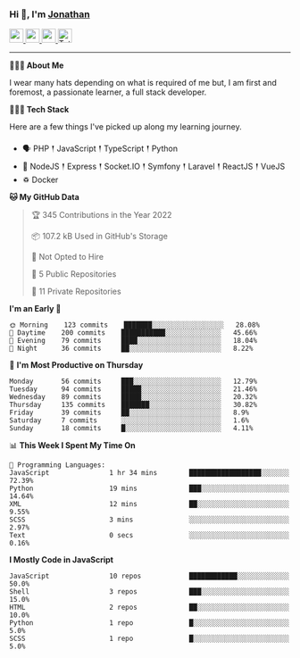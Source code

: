 ### Hi 👋, I'm [Jonathan](https://jonathan-d.ch) 

<p>
  <a href="https://www.twitter.com/redkill2108">
    <img src="https://img.shields.io/badge/twitter-%231DA1F2.svg?&style=for-the-badge&logo=twitter&logoColor=white" height=25>
  </a>
  <a href="https://www.linkedin.com/in/jdebetaz">
    <img src="https://img.shields.io/badge/linkedin-%230077B5.svg?&style=for-the-badge&logo=linkedin&logoColor=white" height=25>
  </a>
  <a href="https://www.instagram.com/jdebetaz/">
    <img src="https://img.shields.io/badge/instagram-%23E4405F.svg?&style=for-the-badge&logo=instagram&logoColor=white" height=25>
  </a>
  <a href="https://wakatime.com/@5c95ead1-71ee-4ecc-9a32-6c2b293dd432">
    <img src="https://wakatime.com/badge/user/5c95ead1-71ee-4ecc-9a32-6c2b293dd432.svg?style=for-the-badge" height=25 alt="Total time coded since Aug 23 2019" />
  </a>
</p>

-------

**🙋🏻‍♂️ About Me** 

<p>I wear many hats depending on what is required of me but, I am first and foremost, a passionate learner, a full stack developer.</p>

**👨🏻‍💻 Tech Stack** 

<p>Here are a few things I've picked up along my learning journey.</p>

- 🗣 PHP 𒑰 JavaScript 𒑰 TypeScript 𒑰 Python
- 🎒 NodeJS 𒑰 Express 𒑰 Socket.IO 𒑰 Symfony 𒑰 Laravel 𒑰 ReactJS 𒑰 VueJS
- ♽ Docker

<!--START_SECTION:waka-->
**🐱 My GitHub Data** 

> 🏆 345 Contributions in the Year 2022
 > 
> 📦 107.2 kB Used in GitHub's Storage 
 > 
> 🚫 Not Opted to Hire
 > 
> 📜 5 Public Repositories 
 > 
> 🔑 11 Private Repositories  
 > 
**I'm an Early 🐤** 

```text
🌞 Morning    123 commits    ███████░░░░░░░░░░░░░░░░░░   28.08% 
🌆 Daytime    200 commits    ███████████░░░░░░░░░░░░░░   45.66% 
🌃 Evening    79 commits     ████░░░░░░░░░░░░░░░░░░░░░   18.04% 
🌙 Night      36 commits     ██░░░░░░░░░░░░░░░░░░░░░░░   8.22%

```
📅 **I'm Most Productive on Thursday** 

```text
Monday       56 commits     ███░░░░░░░░░░░░░░░░░░░░░░   12.79% 
Tuesday      94 commits     █████░░░░░░░░░░░░░░░░░░░░   21.46% 
Wednesday    89 commits     █████░░░░░░░░░░░░░░░░░░░░   20.32% 
Thursday     135 commits    ███████░░░░░░░░░░░░░░░░░░   30.82% 
Friday       39 commits     ██░░░░░░░░░░░░░░░░░░░░░░░   8.9% 
Saturday     7 commits      ░░░░░░░░░░░░░░░░░░░░░░░░░   1.6% 
Sunday       18 commits     █░░░░░░░░░░░░░░░░░░░░░░░░   4.11%

```


📊 **This Week I Spent My Time On** 

```text
💬 Programming Languages: 
JavaScript               1 hr 34 mins        ██████████████████░░░░░░░   72.39% 
Python                   19 mins             ███░░░░░░░░░░░░░░░░░░░░░░   14.64% 
XML                      12 mins             ██░░░░░░░░░░░░░░░░░░░░░░░   9.55% 
SCSS                     3 mins              ░░░░░░░░░░░░░░░░░░░░░░░░░   2.97% 
Text                     0 secs              ░░░░░░░░░░░░░░░░░░░░░░░░░   0.16%

```

**I Mostly Code in JavaScript** 

```text
JavaScript               10 repos            ████████████░░░░░░░░░░░░░   50.0% 
Shell                    3 repos             ███░░░░░░░░░░░░░░░░░░░░░░   15.0% 
HTML                     2 repos             ██░░░░░░░░░░░░░░░░░░░░░░░   10.0% 
Python                   1 repo              █░░░░░░░░░░░░░░░░░░░░░░░░   5.0% 
SCSS                     1 repo              █░░░░░░░░░░░░░░░░░░░░░░░░   5.0%

```



<!--END_SECTION:waka-->
